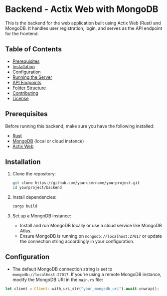 # Backend - Actix Web with MongoDB

This is the backend for the web application built using Actix Web (Rust) and MongoDB. It handles user registration, login, and serves as the API endpoint for the frontend.

## Table of Contents
- [Prerequisites](#prerequisites)
- [Installation](#installation)
- [Configuration](#configuration)
- [Running the Server](#running-the-server)
- [API Endpoints](#api-endpoints)
- [Folder Structure](#folder-structure)
- [Contributing](#contributing)
- [License](#license)

## Prerequisites
Before running this backend, make sure you have the following installed:

- [Rust](https://www.rust-lang.org/)
- [MongoDB](https://www.mongodb.com/try/download/community) (local or cloud instance)
- [Actix Web](https://actix.rs/)

## Installation
1. Clone the repository:
    ```bash
    git clone https://github.com/yourusername/yourproject.git
    cd yourproject/backend
    ```

2. Install dependencies:
    ```bash
    cargo build
    ```

3. Set up a MongoDB instance:
   - Install and run MongoDB locally or use a cloud service like MongoDB Atlas.
   - Ensure MongoDB is running on `mongodb://localhost:27017` or update the connection string accordingly in your configuration.

## Configuration
- The default MongoDB connection string is set to `mongodb://localhost:27017`. If you're using a remote MongoDB instance, modify the MongoDB URI in the `main.rs` file:

```rust
let client = Client::with_uri_str("your_mongodb_uri").await.unwrap();
